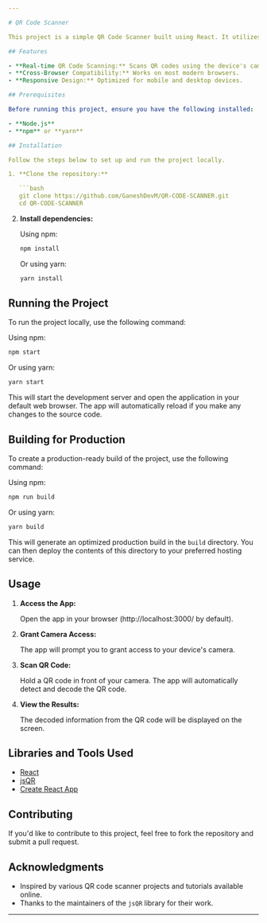 ```yaml
---

# QR Code Scanner

This project is a simple QR Code Scanner built using React. It utilizes the `jsQR` library to read QR codes from the user's camera input and display the decoded information.

## Features

- **Real-time QR Code Scanning:** Scans QR codes using the device's camera.
- **Cross-Browser Compatibility:** Works on most modern browsers.
- **Responsive Design:** Optimized for mobile and desktop devices.

## Prerequisites

Before running this project, ensure you have the following installed:

- **Node.js** 
- **npm** or **yarn**

## Installation

Follow the steps below to set up and run the project locally.

1. **Clone the repository:**

   ```bash
   git clone https://github.com/GaneshDevM/QR-CODE-SCANNER.git
   cd QR-CODE-SCANNER
   ```

2. **Install dependencies:**

   Using npm:

   ```bash
   npm install
   ```

   Or using yarn:

   ```bash
   yarn install
   ```

## Running the Project

To run the project locally, use the following command:

Using npm:

```bash
npm start
```

Or using yarn:

```bash
yarn start
```

This will start the development server and open the application in your default web browser. The app will automatically reload if you make any changes to the source code.

## Building for Production

To create a production-ready build of the project, use the following command:

Using npm:

```bash
npm run build
```

Or using yarn:

```bash
yarn build
```

This will generate an optimized production build in the `build` directory. You can then deploy the contents of this directory to your preferred hosting service.

## Usage

1. **Access the App:**

   Open the app in your browser (http://localhost:3000/ by default).

2. **Grant Camera Access:**

   The app will prompt you to grant access to your device's camera.

3. **Scan QR Code:**

   Hold a QR code in front of your camera. The app will automatically detect and decode the QR code.

4. **View the Results:**

   The decoded information from the QR code will be displayed on the screen.

## Libraries and Tools Used

- [React](https://reactjs.org/)
- [jsQR](https://github.com/cozmo/jsQR)
- [Create React App](https://create-react-app.dev/)

## Contributing

If you'd like to contribute to this project, feel free to fork the repository and submit a pull request.

## Acknowledgments

- Inspired by various QR code scanner projects and tutorials available online.
- Thanks to the maintainers of the `jsQR` library for their work.

---
```

